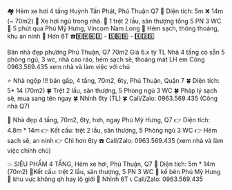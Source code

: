 🏘️   Hẻm xe hơi 4 tầng  Huỳnh Tấn Phát, Phú Thuận Q7
🌲 Diện tích: 5m ❌ 14m (~ 70m2)
🌲 Xe hơi ngủ trong nhà.
🌲 1 trệt 2 lầu, sân thượng tổng 5 PN 3 WC
🌲 5 phút qua Phú Mỹ Hưng, Vincom Nam Long
🌲 Hẻm sạch, thông thoáng, khu an ninh
🌲 Hơn 6T
☎️0️⃣9️⃣6️⃣3️⃣ - 5️⃣6️⃣9️⃣ - 4️⃣3️⃣5️⃣
















Bán nhà đẹp phường Phú Thuận, Q7
70m2 Giá 6.x tỷ TL
Nhà 4 tầng có sẵn 5 phòng ngủ, 3 wc, nhà cao ráo, hẻm sạch sẽ, thoáng mát
LH em Công 0963.569.435 xem nhà và làm việc với chủ












⭐️ Nhà ngộp !!! bán gấp, 4 tầng, 70m2, 6ty, Phú Thuận, Quận 7
🍀 Diện tích: 5* 14 (70m2)
🍀 Trệt 2 lầu, sân thượng, 5 Phòng ngủ 3 WC
🍀 Pháp lý sạch sẽ, mua sang tên ngay
🍀 Nhỉnh 6ty (TL)
🍀 Call/Zalo: 0963.569.435 (Công nhà Q7)















🏡 Nhà đẹp 4 tầng, 70m2, 6ty, hxh, ngay Phú Mỹ Hưng, Q7
👉 Diện tích: 4.8m * 14m
👉 Kết cấu: trệt 2 lầu, sân thượng, 5 Phòng ngủ 3 WC
👉 Hẻm sạch sẽ, an ninh
👉 Chỉ hơn 6ty
☎️ Call/Zalo: 0963.569.435 (xem nhà và làm việc chính chủ)
















💥 SIÊU PHẨM 4 TẦNG, Hẻm xe hơi, Phú Thuận, Q7
💢 Diện tích: 5m * 14m (70m2)
💢Kết cấu: trệt 2 lầu, sân thượng, 5 PN 3 WC
💢 kế bên Phú Mỹ Hưng
💢 khu vực không qh hay lộ giới
💢 Nhỉnh 6T
📞 Call/Zalo: 0963.569.435































